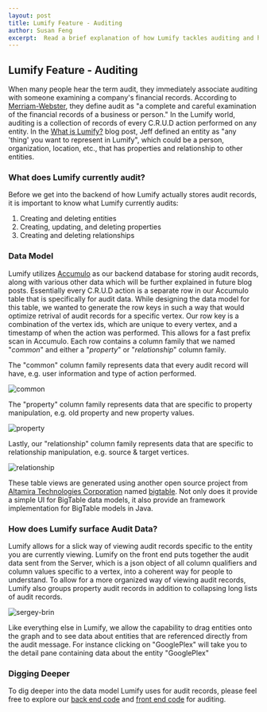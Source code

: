```yaml
---
layout: post
title: Lumify Feature - Auditing 
author: Susan Feng
excerpt:  Read a brief explanation of how Lumify tackles auditing and how we designed a data model in Accumulo to store audit records.
---
```


## Lumify Feature - Auditing

When many people hear the term audit, they immediately associate
auditing with someone examining a company's financial records. According
to [Merriam-Webster](http://www.merriam-webster.com/dictionary/auditing), they define audit as "a complete and careful examination of the
financial records of a business or person." In the Lumify world, auditing
is a collection of records of every C.R.U.D action performed on any entity. In the [What is Lumify?]({{site.url}}/assets/2014/01/21/what-is-lumify.html) blog post,
Jeff defined an entity as "any 'thing' you want to represent in Lumify",
which could be a person, organization, location, etc., that has properties and relationship to other entities. 

### What does Lumify currently audit?

Before we get into the backend of how Lumify actually stores audit records,
it is important to know what Lumify currently audits:

1. Creating and deleting entities
2. Creating, updating, and deleting properties
3. Creating and deleting relationships

### Data Model

Lumify utilizes [Accumulo](https://accumulo.apache.org/) as our backend database for storing audit records, along
with various other data which will be further explained in future blog
posts. Essentially every C.R.U.D action is a separate row in our
Accumulo table that is specifically for audit data. While designing the
data model for this table, we wanted to generate the row keys in such a way that would optimize retrival of audit
records for a specific vertex. Our row key is a combination of the vertex
ids, which are unique to every vertex, and a timestamp of when the action
was performed. This allows for a fast prefix scan in Accumulo. Each row contains a column family that we named "*common*"
and either a "*property*" or "*relationship*" column family. 

The "common" column family represents data that every audit record will have, e.g. user 
information and type of action performed. 

![common]({{site.url}}/assets/2014-02-26-lumify-feature-auditing/common-audit-model.png)

The "property" column family represents data that are specific to property manipulation, e.g. old
property and new property values. 

![property]({{site.url}}/assets/2014-02-26-lumify-feature-auditing/property-audit-model.png)

Lastly, our "relationship" column family represents data that are specific to
relationship manipulation, e.g. source & target vertices. 

![relationship]({{site.url}}/assets/2014-02-26-lumify-feature-auditing/relationship-audit-model.png)

These table views are generated using another open source project from
[Altamira Technologies Corporation](http://www.altamiracorp.com) named
[bigtable](https://github.com/altamiracorp/bigtable). Not only does it provide a simple
UI for BigTable data models, it also provide an framework implementation for BigTable models in Java.

### How does Lumify surface Audit Data?

Lumify allows for a slick way of viewing audit records specific to the
entity you are currently viewing. Lumify on the front
end puts together the audit data sent from the Server, which is a json object of all column qualifiers
 and column values specific to a vertex, into a coherent
way for people to understand. To allow for a more organized way of
viewing audit records, Lumify also groups property audit records in addition
to collapsing long lists of audit records. 

![sergey-brin]({{site.url}}/assets/2014-02-26-lumify-feature-auditing/sergey-brin-audit.png)

Like everything else in Lumify, we allow the capability to drag entities
onto the graph and to see data about entities that are referenced directly from the audit message. 
For instance clicking on "GooglePlex" will take you to the
detail pane containing data about the entity "GooglePlex" 

### Digging Deeper

To dig deeper into the data model Lumify uses for audit records, please
feel free to explore our [back end code](https://github.com/altamiracorp/lumify/tree/master/lumify-core/src/main/java/com/altamiracorp/lumify/core/model/audit) and [front end code](https://github.com/altamiracorp/lumify/tree/master/lumify-web-war/src/main/webapp/js/detail) for auditing. 
